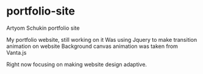 # portfolio-site
Artyom Schukin portfolio site

My portfolio website, still working on it
Was using Jquery to make transition animation on website
Background canvas animation was taken from Vanta.js 


Right now focusing on making website design adaptive.

